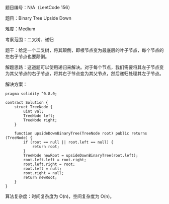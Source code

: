 题目编号：N/A（LeetCode 156）

题目：Binary Tree Upside Down

难度：Medium

考察范围：二叉树、递归

题干：给定一个二叉树，将其颠倒，即根节点变为最底层的叶子节点，每个节点的左右子节点也要颠倒。

解题思路：这道题可以使用递归来解决。对于每个节点，我们需要将其左子节点变为其父节点的右子节点，将其右子节点变为其父节点，然后递归处理其左子节点。

解决方案：

```solidity
pragma solidity ^0.8.0;

contract Solution {
    struct TreeNode {
        uint val;
        TreeNode left;
        TreeNode right;
    }

    function upsideDownBinaryTree(TreeNode root) public returns (TreeNode) {
        if (root == null || root.left == null) {
            return root;
        }
        TreeNode newRoot = upsideDownBinaryTree(root.left);
        root.left.left = root.right;
        root.left.right = root;
        root.left = null;
        root.right = null;
        return newRoot;
    }
}
```

算法复杂度：时间复杂度为 O(n)，空间复杂度为 O(n)。